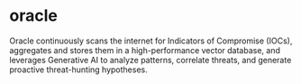 # oracle

Oracle continuously scans the internet for Indicators of Compromise (IOCs), aggregates and stores them in a high-performance vector database, and leverages Generative AI to analyze patterns, correlate threats, and generate proactive threat-hunting hypotheses.